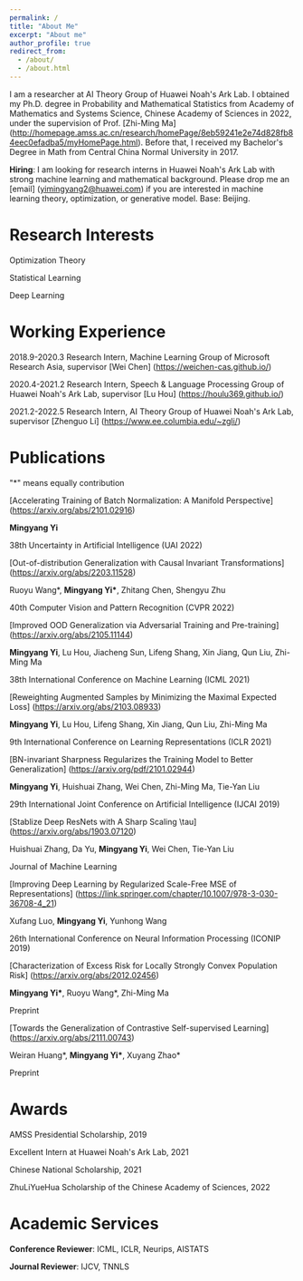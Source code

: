 ```yaml
---
permalink: /
title: "About Me"
excerpt: "About me"
author_profile: true
redirect_from: 
  - /about/
  - /about.html
---
```


I am a researcher at AI Theory Group of Huawei Noah's Ark Lab. I obtained my Ph.D. degree in Probability and Mathematical Statistics from Academy of Mathematics and Systems Science, Chinese Academy of Sciences in 2022, under the supervision of Prof. [Zhi-Ming Ma] (http://homepage.amss.ac.cn/research/homePage/8eb59241e2e74d828fb84eec0efadba5/myHomePage.html). Before that, I received my Bachelor's Degree in Math from Central China Normal University in 2017.

__Hiring__: I am looking for research interns in Huawei Noah's Ark Lab with strong machine learning and mathematical background. Please drop me an [email] (yimingyang2@huawei.com) if you are interested in machine learning theory, optimization, or generative model. Base: Beijing.

Research Interests 
======
Optimization Theory

Statistical Learning

Deep Learning

Working Experience
======

2018.9-2020.3 Research Intern, Machine Learning Group of Microsoft Research Asia, supervisor [Wei Chen] (https://weichen-cas.github.io/)

2020.4-2021.2 Research Intern, Speech & Language Processing Group of Huawei Noah's Ark Lab, supervisor [Lu Hou] (https://houlu369.github.io/)

2021.2-2022.5 Research Intern, AI Theory Group of Huawei Noah's Ark Lab, supervisor [Zhenguo Li] (https://www.ee.columbia.edu/~zgli/)

Publications
======
"*" means equally contribution

[Accelerating Training of Batch Normalization: A Manifold Perspective] (https://arxiv.org/abs/2101.02916) 

__Mingyang Yi__

38th Uncertainty in Artificial Intelligence (UAI 2022)

[Out-of-distribution Generalization with Causal Invariant Transformations] (https://arxiv.org/abs/2203.11528)

Ruoyu Wang*, __Mingyang Yi*__, Zhitang Chen, Shengyu Zhu

40th Computer Vision and Pattern Recognition (CVPR 2022)

[Improved OOD Generalization via Adversarial Training and Pre-training] (https://arxiv.org/abs/2105.11144)

__Mingyang Yi__, Lu Hou, Jiacheng Sun, Lifeng Shang, Xin Jiang, Qun Liu, Zhi-Ming Ma

38th International Conference on Machine Learning (ICML 2021)

[Reweighting Augmented Samples by Minimizing the Maximal Expected Loss] (https://arxiv.org/abs/2103.08933)

__Mingyang Yi__, Lu Hou, Lifeng Shang, Xin Jiang, Qun Liu, Zhi-Ming Ma

9th International Conference on Learning Representations (ICLR 2021)

[BN-invariant Sharpness Regularizes the Training Model to Better Generalization] (https://arxiv.org/pdf/2101.02944)

__Mingyang Yi__, Huishuai Zhang, Wei Chen, Zhi-Ming Ma, Tie-Yan Liu

29th International Joint Conference on Artificial Intelligence (IJCAI 2019)

[Stablize Deep ResNets with A Sharp Scaling \tau] (https://arxiv.org/abs/1903.07120)

Huishuai Zhang, Da Yu, __Mingyang Yi__, Wei Chen, Tie-Yan Liu

Journal of Machine Learning

[Improving Deep Learning by Regularized Scale-Free MSE of Representations] (https://link.springer.com/chapter/10.1007/978-3-030-36708-4_21)

Xufang Luo, __Mingyang Yi__, Yunhong Wang

26th International Conference on Neural Information Processing (ICONIP 2019)

[Characterization of Excess Risk for Locally Strongly Convex Population Risk] (https://arxiv.org/abs/2012.02456)

__Mingyang Yi*__, Ruoyu Wang*, Zhi-Ming Ma

Preprint

[Towards the Generalization of Contrastive Self-supervised Learning] (https://arxiv.org/abs/2111.00743)

Weiran Huang*, __Mingyang Yi*__, Xuyang Zhao*

Preprint

Awards
====

AMSS Presidential Scholarship, 2019

Excellent Intern at Huawei Noah's Ark Lab, 2021

Chinese National Scholarship, 2021

ZhuLiYueHua Scholarship of the Chinese Academy of Sciences, 2022

Academic Services
======

__Conference Reviewer__: ICML, ICLR, Neurips, AISTATS

__Journal Reviewer__: IJCV, TNNLS








